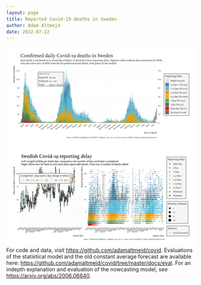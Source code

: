 ```yaml
---
layout: page
title: Reported Covid-19 deaths in Sweden
author: Adam Altmejd
date: 2022-07-22
---
```


![Graph of Swedish Covid-19 deaths with reporting delay.](deaths_lag_sweden_2022-07-22.png "Swedish Covid-19 deaths.")
![Graph of Swedish Covid-19 reporting delay in daily deaths.](lag_trend_sweden_2022-07-22.png "Trend in Swedish Covid-19 mortality reporting delay.")
For code and data, visit <https://github.com/adamaltmejd/covid>.
Evaluations of the statistical model and the old constant average forecast are available here: <https://github.com/adamaltmejd/covid/tree/master/docs/eval>.
For an indepth explanation and evaluation of the nowcasting model, see <https://arxiv.org/abs/2006.06840>.
